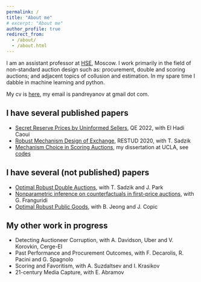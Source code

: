 ```yaml
---
permalink: /
title: "About me"
# excerpt: "About me"
author_profile: true
redirect_from: 
  - /about/
  - /about.html
---
```


I am an assistant professor at [HSE](https://www.hse.ru/en/org/persons/306189972), Moscow. I work primarily in the field of non-standard auction design such as: procurement, double and scoring auctions; and adjacent topics of collusion and estimation. In my spare time I dabble in machine learning and python.

My cv is [here](files/CV.pdf), my email is pandreyanov at gmail dot com.

## I have several published papers

- [Secret Reserve Prices by Uninformed Sellers](files/SecretReservePrices.pdf), QE 2022, with El Hadi Caoui
- [Robust Mechanism Design of Exchange](RobustMechanismExchange.pdf), RESTUD 2020, with T. Sadzik
- [Mechanism Choice in Scoring Auctions](MechanismChoiceScoring.pdf), my dissertation at UCLA, see [codes](UCLAThesis.zip)

## I have several (not published) papers

- [Optimal Robust Double Auctions](files/OptimalRobustDoubleAuctions.pdf), with T. Sadzik and J. Park
- [Nonparametric inference on counterfactuals in first-price auctions](files/CounterfactualsFPA.pdf), with G. Franguridi
- [Optimal Robust Public Goods](OptimalRobustPublicGoods.pdf), with B. Jeong and J. Copic

## My other work in progress
- Detecting Auctioneer Corruption, with A. Davidson, Uber and V. Korovkin, Cerge-EI
- Past Performance and Procurement Outcomes, with F. Decarolis, R. Pacini and G. Spagnolo
- Scoring and Favoritism, with A. Suzdaltsev and I. Krasikov
- 21-century Media Capture, with E. Abramov

